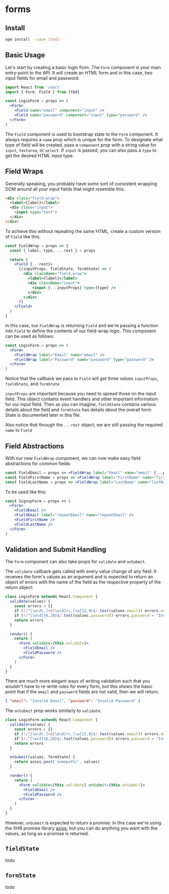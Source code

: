 # forms

## Install

```sh
npm install --save [tbd]
```

## Basic Usage

Let's start by creating a basic login form. The `Form` component is your main entry-point to the API. It will create an HTML form and in this case, two input fields for email and password:

```jsx
import React from 'react'
import { Form, Field } from [tbd]

const LoginForm = props => (
  <Form>
    <Field name="email" component="input" />
    <Field name="password" component="input" type="password" />
  </Form>
)
```

The `Field` component is used to bootstrap state to the `Form` component. It always requires a `name` prop which is unique for the form. To designate what type of field will be created, pass a `component` prop with a string value for `input`, `textarea`, or `select`. If `input` is passed, you can also pass a `type` to get the desired HTML input type.

## Field Wraps

Generally speaking, you probably have some sort of consistent wrapping DOM around all your input fields that might resemble this:

```html
<div class="field-wrap">
  <label>{label}</label>
  <div class="input">
    <input type="text">
  </div>
</div>
```

To achieve this without repeating the same HTML, create a custom version of `Field` like this:

```jsx
const FieldWrap = props => {
  const { label, type, ...rest } = props

  return (
    <Field {...rest}>
      {(inputProps, fieldState, formState) => (
        <div className="field-wrap">
          <label>{label}</label>
          <div className="input">
            <input {...inputProps} type={type} />
          </div>
        </div>
      )}
    </Field>
  )
}
```

In this case, our `FieldWrap` is returning `Field` and we're passing a function into `Field` to define the contents of our field-wrap logic. This component can be used as follows:

```jsx
const LoginForm = props => (
  <Form>
    <FieldWrap label="Email" name="email" />
    <FieldWrap label="Password" name="password" type="password" />
  </Form>
)
```

Notice that the callback we pass to `Field` will get three values `inputProps`, `fieldState`, and `formState`

`inputProps` are important because you need to spread those on the input field. This object contains event handlers and other important information for our input field. Then as you can imagine, `fieldState` contains various details about the field and `formState` has details about the overall form. State is documented later in this file.

Also notice that through the `...rest` object, we are still passing the required `name` to `Field`


## Field Abstractions

With our new `FieldWrap` component, we can now make easy field abstractions for common fields:

```jsx
const FieldEmail = props => <FieldWrap label="Email" name="email" {...props} />
const FieldFirstName = props => <FieldWrap label="FirstName" name="firstName" {...props} />
const FieldLastName = props => <FieldWrap label="LastName" name="lastName" {...props} />
```

To be used like this:

```jsx
const SignupForm = props => (
  <Form>
    <FieldEmail />
    <FieldEmail label="repeatEmail" name="repeatEmail" />
    <FieldFirstName />
    <FieldLastName />
  </Form>
)
```

## Validation and Submit Handling

The `Form` component can also take props for `validate` and `onSubmit`.

The `validate` callback gets called with every value change of any field. It receives the form's values as an argument and is expected to return an object of errors with the name of the field as the respective property of the return object:

```jsx
class LoginForm extends React.Component {
  validate(values) {
    const errors = {}
    if (!/^[\w\d\.]+@[\w\d]+\.[\w]{2,9}$/.test(values.email)) errors.email = "Invalid Email"
    if (!/^[\w\d]{6,20}$/.test(values.password)) errors.password = "Invalid Password"
    return errors
  }

  render() {
    return (
      <Form validate={this.validate}>
        <FieldEmail />
        <FieldPassword />
      </Form>
    )
  }
}
```

There are much more elegant ways of writing validation such that you wouldn't have to re-write rules for every form, but this shows the basic point that if the `email` and `password` fields are not valid, then we will return:

```json
{ "email": "Invalid Email", "password": "Invalid Password" }
```

The `onSubmit` prop works similarly to `validate`:

```jsx
class LoginForm extends React.Component {
  validate(values) {
    const errors = {}
    if (!/^[\w\d\.]+@[\w\d]+\.[\w]{2,9}$/.test(values.email)) errors.email = "Invalid Email"
    if (!/^[\w\d]{6,20}$/.test(values.password)) errors.password = "Invalid Password"
    return errors
  }

  onSubmit(values, formState) {
    return axios.post('somepath/', values)
  }

  render() {
    return (
      <Form validate={this.validate} onSubmit={this.onSubmit}>
        <FieldEmail />
        <FieldPassword />
      </Form>
    )
  }
}
```

However, `onSubmit` is expected to return a promise. In this case we're using the XHR promise library [axios](https://github.com/mzabriskie/axios), but you can do anything you want with the values, as long as a promise is returned.


## `fieldState`

_todo_


## `formState`

_todo_

